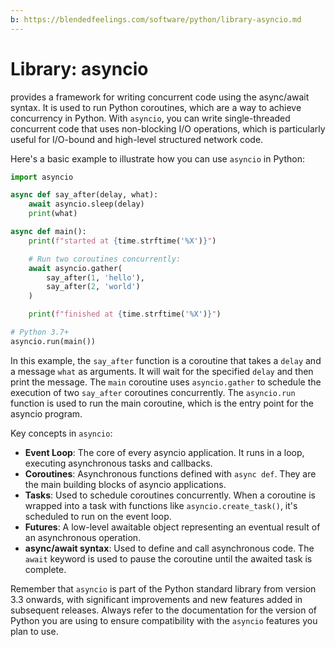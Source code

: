 ```yaml
---
b: https://blendedfeelings.com/software/python/library-asyncio.md
---
```


# Library: asyncio
provides a framework for writing concurrent code using the async/await syntax. It is used to run Python coroutines, which are a way to achieve concurrency in Python. With `asyncio`, you can write single-threaded concurrent code that uses non-blocking I/O operations, which is particularly useful for I/O-bound and high-level structured network code.

Here's a basic example to illustrate how you can use `asyncio` in Python:

```python
import asyncio

async def say_after(delay, what):
    await asyncio.sleep(delay)
    print(what)

async def main():
    print(f"started at {time.strftime('%X')}")

    # Run two coroutines concurrently:
    await asyncio.gather(
        say_after(1, 'hello'),
        say_after(2, 'world')
    )

    print(f"finished at {time.strftime('%X')}")

# Python 3.7+
asyncio.run(main())
```

In this example, the `say_after` function is a coroutine that takes a `delay` and a message `what` as arguments. It will wait for the specified `delay` and then print the message. The `main` coroutine uses `asyncio.gather` to schedule the execution of two `say_after` coroutines concurrently. The `asyncio.run` function is used to run the main coroutine, which is the entry point for the asyncio program.

Key concepts in `asyncio`:
- **Event Loop**: The core of every asyncio application. It runs in a loop, executing asynchronous tasks and callbacks.
- **Coroutines**: Asynchronous functions defined with `async def`. They are the main building blocks of asyncio applications.
- **Tasks**: Used to schedule coroutines concurrently. When a coroutine is wrapped into a task with functions like `asyncio.create_task()`, it's scheduled to run on the event loop.
- **Futures**: A low-level awaitable object representing an eventual result of an asynchronous operation.
- **async/await syntax**: Used to define and call asynchronous code. The `await` keyword is used to pause the coroutine until the awaited task is complete.

Remember that `asyncio` is part of the Python standard library from version 3.3 onwards, with significant improvements and new features added in subsequent releases. Always refer to the documentation for the version of Python you are using to ensure compatibility with the `asyncio` features you plan to use.